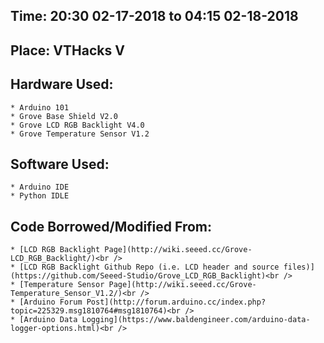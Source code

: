## Time: **20:30 02-17-2018 to 04:15 02-18-2018**
## Place: **VTHacks V**

## Hardware Used:
	* Arduino 101
	* Grove Base Shield V2.0
	* Grove LCD RGB Backlight V4.0
	* Grove Temperature Sensor V1.2

## Software Used:
	* Arduino IDE
	* Python IDLE
    
## Code Borrowed/Modified From:
    * [LCD RGB Backlight Page](http://wiki.seeed.cc/Grove-LCD_RGB_Backlight/)<br />
    * [LCD RGB Backlight Github Repo (i.e. LCD header and source files)](https://github.com/Seeed-Studio/Grove_LCD_RGB_Backlight)<br />
    * [Temperature Sensor Page](http://wiki.seeed.cc/Grove-Temperature_Sensor_V1.2/)<br />
    * [Arduino Forum Post](http://forum.arduino.cc/index.php?topic=225329.msg1810764#msg1810764)<br />
    * [Arduino Data Logging](https://www.baldengineer.com/arduino-data-logger-options.html)<br />